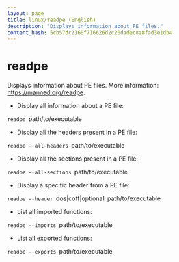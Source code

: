 ```yaml
---
layout: page
title: linux/readpe (English)
description: "Displays information about PE files."
content_hash: 5cb57dc2160f716626d2c20dadec8a8fad3e1db4
---
```

# readpe

Displays information about PE files.
More information: <https://manned.org/readpe>.

- Display all information about a PE file:

`readpe `<span class="tldr-var badge badge-pill bg-dark-lm bg-white-dm text-white-lm text-dark-dm font-weight-bold">path/to/executable</span>

- Display all the headers present in a PE file:

`readpe --all-headers `<span class="tldr-var badge badge-pill bg-dark-lm bg-white-dm text-white-lm text-dark-dm font-weight-bold">path/to/executable</span>

- Display all the sections present in a PE file:

`readpe --all-sections `<span class="tldr-var badge badge-pill bg-dark-lm bg-white-dm text-white-lm text-dark-dm font-weight-bold">path/to/executable</span>

- Display a specific header from a PE file:

`readpe --header `<span class="tldr-var badge badge-pill bg-dark-lm bg-white-dm text-white-lm text-dark-dm font-weight-bold">dos|coff|optional</span>` `<span class="tldr-var badge badge-pill bg-dark-lm bg-white-dm text-white-lm text-dark-dm font-weight-bold">path/to/executable</span>

- List all imported functions:

`readpe --imports `<span class="tldr-var badge badge-pill bg-dark-lm bg-white-dm text-white-lm text-dark-dm font-weight-bold">path/to/executable</span>

- List all exported functions:

`readpe --exports `<span class="tldr-var badge badge-pill bg-dark-lm bg-white-dm text-white-lm text-dark-dm font-weight-bold">path/to/executable</span>
